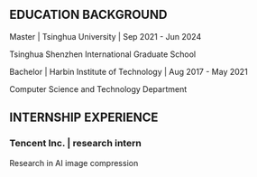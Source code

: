 ## EDUCATION BACKGROUND

 Master  \| Tsinghua University \| Sep 2021 - Jun 2024
 
 Tsinghua Shenzhen International Graduate School 


 Bachelor \| Harbin Institute of Technology \| Aug 2017 - May 2021
 
 Computer Science and Technology Department 
 

## INTERNSHIP EXPERIENCE

### Tencent Inc. | research intern

Research in AI image compression
